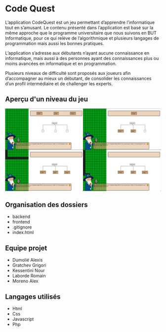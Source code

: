 # Code Quest

L’application CodeQuest est un jeu permettant d’apprendre l’informatique tout en s’amusant.
Le contenu présenté dans l’application est basé sur la même approche que le programme universitaire 
que nous suivons en BUT Informatique, pour ce qui relève de l’algorithmique et plusieurs langages 
de programmation mais aussi les bonnes pratiques. 

L’application s’adresse aux débutants n’ayant aucune connaissance en informatique, 
mais aussi à des personnes ayant des connaissances plus ou moins avancées en 
informatique et en programmation.

Plusieurs niveaux de difficulté sont proposés aux joueurs afin d’accompagner au mieux un débutant, 
de consolider les connaissances d’un profil intermédiaire et de challenger les experts.

## Aperçu d'un niveau du jeu

![](./Specification/apercu-niveau.jpeg)

## Organisation des dossiers
* backend
* frontend
* .gitignore
* index.html

## Equipe projet
* Dumolié Alexis
* Gratchev Grigori
* Kessentini Nour
* Laborde Romain
* Moreno Alex

## Langages utilisés
* Html
* Css
* Javascript
* Php

